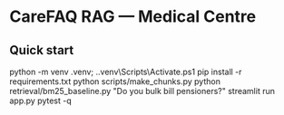# CareFAQ RAG — Medical Centre

## Quick start
python -m venv .venv; .\.venv\Scripts\Activate.ps1
pip install -r requirements.txt
python scripts/make_chunks.py
python retrieval/bm25_baseline.py "Do you bulk bill pensioners?"
streamlit run app.py
pytest -q
